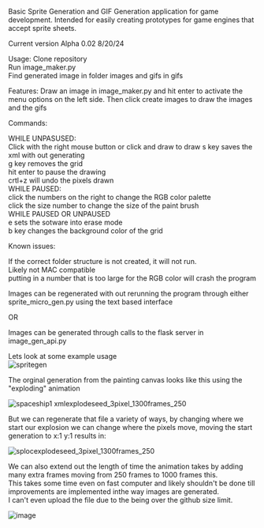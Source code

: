 Basic Sprite Generation and GIF Generation application for game development. Intended for easily creating prototypes for game engines that accept sprite sheets. 

Current version Alpha 0.02 8/20/24

Usage: 
Clone repository  
Run image_maker.py  
Find generated image in folder images and gifs in gifs  


Features: 
Draw an image in image_maker.py and hit enter to activate the menu options on the left side. Then click create images to draw the images and the gifs   
  
Commands:  
  
WHILE UNPASUSED:  
Click with the right mouse button or click and draw to draw
s key saves the xml with out generating  
g key removes the grid  
hit enter to pause the drawing  
crtl+z will undo the pixels drawn  
WHILE PAUSED:  
click the numbers on the right to change the RGB color palette  
click the size number to change the size of the paint brush  
WHILE PAUSED OR UNPAUSED  
e sets the sotware into erase mode  
b key changes the background color of the grid  



Known issues:  

If the correct folder structure is not created, it will not run.    
Likely not MAC compatible  
putting in a number that is too large for the RGB color will crash the program  

Images can be regenerated with out rerunning the program through either sprite_micro_gen.py using the text based interface  
  
OR  
 

Images can be generated through calls to the flask server in image_gen_api.py  


Lets look at some example usage   
![spritegen](https://github.com/user-attachments/assets/e11c5aad-6fdc-4e62-a567-c268044f0918)

The orginal generation from the painting canvas looks like this using the "exploding" animation  

![spaceship1 xmlexplodeseed_3pixel_1300frames_250](https://github.com/user-attachments/assets/b5363f69-f589-49b3-a927-e7938324b343)  


But we can regenerate that file a variety of ways, by changing where we start our explosion we can change where the pixels move, moving the start generation to x:1 y:1 results in:  


![splocexplodeseed_3pixel_1300frames_250](https://github.com/user-attachments/assets/2c5d4ca4-9b54-4b43-b328-44ee65a1b463)

We can also extend out the length of time the animation takes by adding many extra frames moving from 250 frames to 1000 frames this.  
This takes some time even on fast computer and likely shouldn't be done till improvements are implemented inthe way images are generated.  
I can't even upload the file due to the being over the github size limit.  

![image](https://github.com/user-attachments/assets/baaa6d2d-d344-4bd6-9c5a-8da95f01e552)





